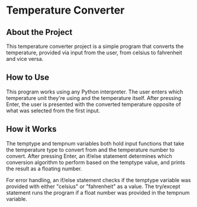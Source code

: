 # Temperature Converter
## About the Project
This temperature converter project is a simple program that converts the temperature, provided via input from the user, from celsius to fahrenheit and vice versa.
## How to Use
This program works using any Python interpreter. The user enters which temperature unit they're using and the temperature itself. After pressing Enter, the user is presented with the converted temperature opposite of what was selected from the first input.
## How it Works
The temptype and tempnum variables both hold input functions that take the temperature type to convert from and the temperature number to convert. After pressing Enter, an if/else statement determines which conversion algorithm to perform based on the temptype value, and prints the result as a floating number.

For error handling, an if/else statement checks if the temptype variable was provided with either "celsius" or "fahrenheit" as a value. The try/except statement runs the program if a float number was provided in the tempnum variable.
